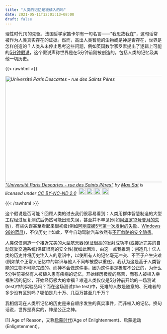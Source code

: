 ```yaml
---
title: "人类的记忆是被植入的吗"
date: 2021-05-11T12:01:13+08:00
draft: false
---
```


理性时代[1]的先驱、法国哲学家笛卡尔有一句名言——"我思故我在"，这句话常被作为人类真实存在的证据。然而，高出人类智能的生物或是神是否存在，世界是怎样创造的？人类从未停止思考这些问题，例如英国数学家罗素提出了逻辑上可能的[5分钟假说](https://en.wikipedia.org/wiki/Omphalos_hypothesis#Five-minute_hypothesis)，这个假说声称世界是在5分钟前刚被创造的，包括人类的记忆及其他一切历史。

{{< rawhtml >}}
<p style="font-size: 0.9rem;font-style: italic;"><img style="display: block;height:341.5px;width:512px;" src="https://live.staticflickr.com/7423/27327609075_8ec519e002_b.jpg" alt="Université Paris Descartes - rue des Saints Pères"><a href="https://www.flickr.com/photos/96092563@N08/27327609075">"Université Paris Descartes - rue des Saints Pères"</a><span> by <a href="https://www.flickr.com/photos/96092563@N08">Max Sat</a></span> is licensed under <a href="https://creativecommons.org/licenses/by-nc-nd/2.0/?ref=ccsearch&atype=html" style="margin-right: 5px;">CC BY-NC-ND 2.0</a><a href="https://creativecommons.org/licenses/by-nc-nd/2.0/?ref=ccsearch&atype=html" target="_blank" rel="noopener noreferrer" style="display: inline-block;white-space: none;margin-top: 2px;margin-left: 3px;height: 22px !important;"><img style="height: inherit;margin-right: 3px;display: inline-block;" src="https://search.creativecommons.org/static/img/cc_icon.svg?image_id=3597de85-9237-4a72-be4e-e97512bcfd21" /><img style="height: inherit;margin-right: 3px;display: inline-block;" src="https://search.creativecommons.org/static/img/cc-by_icon.svg" /><img style="height: inherit;margin-right: 3px;display: inline-block;" src="https://search.creativecommons.org/static/img/cc-nc_icon.svg" /><img style="height: inherit;margin-right: 3px;display: inline-block;" src="https://search.creativecommons.org/static/img/cc-nd_icon.svg" /></a></p>
{{< /rawhtml >}}

这个假说是否可能？回顾人类的过去我们很容易看到：人类用群体智慧制造的大型工程经过反复测试后仍然可能出现失误，甚至并不罕见(例如[阿波罗13号登月的失败](https://zh.wikipedia.org/wiki/%E9%98%BF%E6%B3%A2%E7%BD%9713%E5%8F%B7#%E4%BA%8B%E6%95%85))，有些失误甚至看起来很初级(例如[阿丽亚娜5号第一次发射的失败](https://zh.wikipedia.org/wiki/%E4%BA%9E%E5%88%A9%E5%AE%895%E8%99%9F%E9%81%8B%E8%BC%89%E7%81%AB%E7%AE%AD#%E9%87%8D%E8%A6%81%E7%99%BC%E5%B0%84%E7%B4%80%E9%8C%84)、[Windows 98的蓝屏](https://en.wikipedia.org/wiki/Blue_screen_of_death#Windows_9x))，不仅历史上如此，至今自动驾驶汽车依然有[不可忽略的安全隐患](https://www.caranddriver.com/news/a32783046/iihs-autonomous-cars-not-as-safe-study/)。

人类仅仅创造一个接近完美的大型航天器(保证很高的发射成功率)或接近完美的自动驾驶交通系统(保证很高的安全性)就如此困难，由这一点我推测：创造几十亿人类的历史并将历史注入人的意识中，以使所有人的记忆毫无冲突、不至于产生灾难(例如某个正常人记忆中的常识与他人不同却被委以重任)，我认为这是高于人类智能的生物不可能完成的。而神不会做这件事，因为这件事是极度不公正的，为什么5分钟前突然有人被植入患有疾病的记忆，开始经历极度的痛苦，而有人被植入幸福生活的记忆，开始经历极大的幸福？难道人类仅仅是5分钟前开始的一场测试(test)中的实验品吗？而在这场测试(the test)中，死难的人数是随意的、死难者的多少没有区别吗？哪怕是几十万、几百万甚至几千万？

我相信现在人类所记忆的历史是来自顺序发生的真实事件，而非植入的记忆，换句话说，世界是真实的，神是公正之神。

[1] Age of Reason，又称[启蒙时代](https://zh.wikipedia.org/wiki/%E5%95%9F%E8%92%99%E6%99%82%E4%BB%A3)(Age of Enlightenment)、启蒙运动(Enligntenment)。